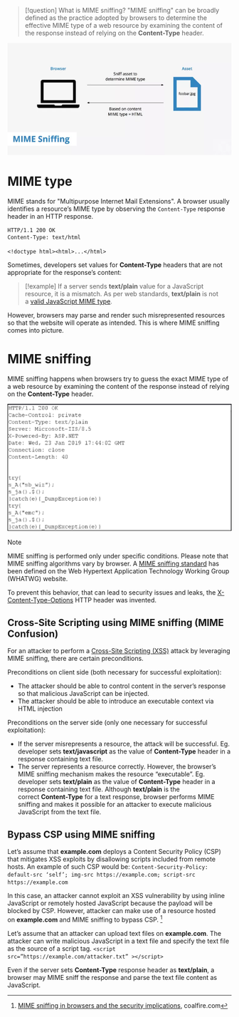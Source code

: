 >[!question] What is MIME sniffing?
>"MIME sniffing" can be broadly defined as the practice adopted by browsers to determine the effective MIME type of a web resource by examining the content of the response instead of relying on the **Content-Type** header.

![](attachments/Pasted%20image%2020231013115300.png)
# MIME type

MIME stands for "Multipurpose Internet Mail Extensions". A browser usually identifies a resource’s MIME type by observing the `Content-Type` response header in an HTTP response.

```http
HTTP/1.1 200 OK
Content-Type: text/html

<!doctype html><html>...</html>
```

Sometimes, developers set values for **Content-Type** headers that are not appropriate for the response’s content:

>[!example]
>If a server sends **text/plain** value for a JavaScript resource, it is a mismatch. As per web standards, **text/plain** is not a [valid JavaScript MIME type](https://mimesniff.spec.whatwg.org/#javascript-mime-type).

However, browsers may parse and render such misrepresented resources so that the website will operate as intended. This is where MIME sniffing comes into picture.

# MIME sniffing

MIME sniffing happens when browsers try to guess the exact MIME type of a web resource by examining the content of the response instead of relying on the **Content-Type** header.

![](attachments/MIME-sniffing.png)

>[!note]
>MIME sniffing is performed only under specific conditions. Please note that MIME sniffing algorithms vary by browser. A [MIME sniffing standard](https://mimesniff.spec.whatwg.org/) has been defined on the Web Hypertext Application Technology Working Group (WHATWG) website.

To prevent this behavior, that can lead to security issues and leaks, the [X-Content-Type-Options](X-Content-Type-Options.md) HTTP header was invented.

## Cross-Site Scripting using MIME sniffing (MIME Confusion)

For an attacker to perform a [Cross-Site Scripting (XSS)](Cross-Site%20Scripting%20(XSS).md) attack by leveraging MIME sniffing, there are certain preconditions.

Preconditions on client side (both necessary for successful exploitation): 
- The attacker should be able to control content in the server’s response so that malicious JavaScript can be injected.
- The attacker should be able to introduce an executable context via HTML injection

Preconditions on the server side (only one necessary for successful exploitation): 
- If the server misrepresents a resource, the attack will be successful. Eg. developer sets **text/javascript** as the value of **Content-Type** header in a response containing text file.  
- The server represents a resource correctly. However, the browser’s MIME sniffing mechanism makes the resource “executable”. Eg. developer sets **text/plain** as the value of **Content-Type** header in a response containing text file. Although **text/plain** is the correct **Content-Type** for a text response, browser performs MIME sniffing and makes it possible for an attacker to execute malicious JavaScript from the text file.

## Bypass CSP using MIME sniffing

Let’s assume that **example.com** deploys a Content Security Policy (CSP) that mitigates XSS exploits by disallowing scripts included from remote hosts. 
An example of such CSP would be:
`Content-Security-Policy: default-src ‘self’; img-src https://example.com; script-src https://example.com`

In this case, an attacker cannot exploit an XSS vulnerability by using inline JavaScript or remotely hosted JavaScript because the payload will be blocked by CSP. However, attacker can make use of a resource hosted on **example.com** and MIME sniffing to bypass CSP. [^coalfire]

[^coalfire]: [MIME sniffing in browsers and the security implications](https://www.coalfire.com/the-coalfire-blog/mime-sniffing-in-browsers-and-the-security), coalfire.com

Let’s assume that an attacker can upload text files on **example.com**. The attacker can write malicious JavaScript in a text file and specify the text file as the source of a script tag.
`<script src=”https://example.com/attacker.txt” ></script>`

Even if the server sets **Content-Type** response header as **text/plain**, a browser may MIME sniff the response and parse the text file content as JavaScript.